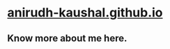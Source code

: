 # <a href="https://anirudh09041.github.io/anirudh-kaushal.github.io/">anirudh-kaushal.github.io</a>

## Know more about me here.
